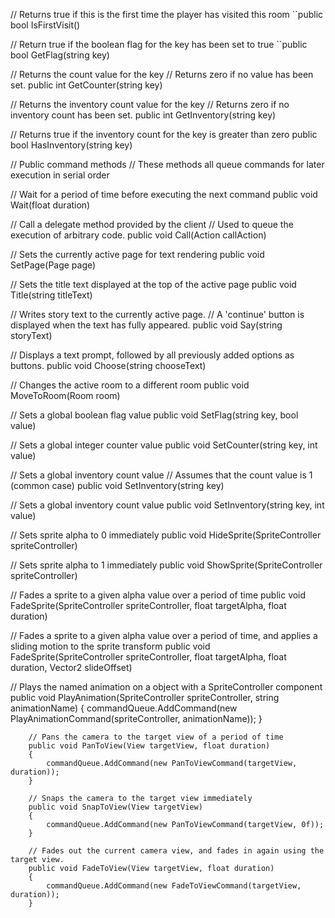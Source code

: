 // Returns true if this is the first time the player has visited this room
``public bool IsFirstVisit()

// Return true if the boolean flag for the key has been set to true
``public bool GetFlag(string key)

// Returns the count value for the key
// Returns zero if no value has been set.
public int GetCounter(string key)

// Returns the inventory count value for the key
// Returns zero if no inventory count has been set.
public int GetInventory(string key)

// Returns true if the inventory count for the key is greater than zero
public bool HasInventory(string key)

// Public command methods
// These methods all queue commands for later execution in serial order

// Wait for a period of time before executing the next command
public void Wait(float duration)

// Call a delegate method provided by the client
// Used to queue the execution of arbitrary code.
public void Call(Action callAction)

// Sets the currently active page for text rendering
public void SetPage(Page page)

// Sets the title text displayed at the top of the active page
public void Title(string titleText)

// Writes story text to the currently active page.
// A 'continue' button is displayed when the text has fully appeared.
public void Say(string storyText)

// Displays a text prompt, followed by all previously added options as buttons.
public void Choose(string chooseText)

// Changes the active room to a different room
public void MoveToRoom(Room room)

// Sets a global boolean flag value
public void SetFlag(string key, bool value)
		
// Sets a global integer counter value
public void SetCounter(string key, int value)

// Sets a global inventory count value
// Assumes that the count value is 1 (common case)
public void SetInventory(string key)

// Sets a global inventory count value
public void SetInventory(string key, int value)

// Sets sprite alpha to 0 immediately
public void HideSprite(SpriteController spriteController)

// Sets sprite alpha to 1 immediately
public void ShowSprite(SpriteController spriteController)

// Fades a sprite to a given alpha value over a period of time
public void FadeSprite(SpriteController spriteController, float targetAlpha, float duration)

// Fades a sprite to a given alpha value over a period of time, and applies a sliding motion to the sprite transform
public void FadeSprite(SpriteController spriteController, float targetAlpha, float duration, Vector2 slideOffset)

// Plays the named animation on a object with a SpriteController component
		public void PlayAnimation(SpriteController spriteController, string animationName)
		{
			commandQueue.AddCommand(new PlayAnimationCommand(spriteController, animationName));
		}

		// Pans the camera to the target view of a period of time
		public void PanToView(View targetView, float duration)
		{
			commandQueue.AddCommand(new PanToViewCommand(targetView, duration));
		}

		// Snaps the camera to the target view immediately
		public void SnapToView(View targetView)
		{
			commandQueue.AddCommand(new PanToViewCommand(targetView, 0f));
		}

		// Fades out the current camera view, and fades in again using the target view.
		public void FadeToView(View targetView, float duration)
		{
			commandQueue.AddCommand(new FadeToViewCommand(targetView, duration));
		}